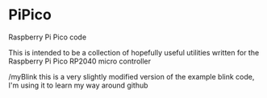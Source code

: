 # PiPico
Raspberry Pi Pico code

This is intended to be a collection of hopefully useful utilities written for the Raspberry Pi Pico RP2040 micro controller

/myBlink
  this is a very slightly modified version of the example blink code, I'm using it to learn my way around github
